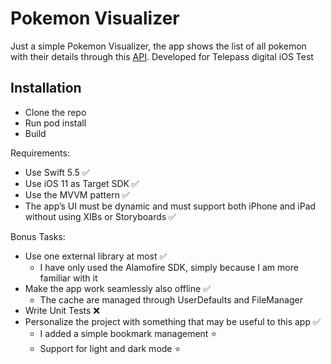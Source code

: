 # Pokemon Visualizer
Just a simple Pokemon Visualizer, the app shows the list of all pokemon with their details through this [API](https://pokeapi.co).
Developed for Telepass digital iOS Test

## Installation
- Clone the repo
- Run pod install
- Build

Requirements:
- Use Swift 5.5 ✅ 
- Use iOS 11 as Target SDK ✅ 
- Use the MVVM pattern ✅ 
- The app’s UI must be dynamic and must support both iPhone and iPad without using XIBs or Storyboards ✅ 

Bonus Tasks:
- Use one external library at most ✅ 
  - I have only used the Alamofire SDK, simply because I am more familiar with it
- Make the app work seamlessly also offline ✅ 
  - The cache are managed through UserDefaults and FileManager
- Write Unit Tests ❌
- Personalize the project with something that may be useful to this app ✅ 
  - I added a simple bookmark management ⭐
  - Support for light and dark mode ⭐
